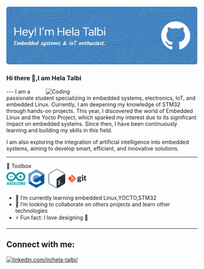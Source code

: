 ![Header](./github-header-image.png)

### Hi there 👋,I am Hela Talbi

<img align="right" alt="Coding" width="400" src="https://encrypted-tbn0.gstatic.com/images?q=tbn:ANd9GcQPjeKg6m_g2Ntpf4QgwAo0iyRMqI41H8g25A&usqp=CAU">
---
I am a passionate student specializing in embedded systems, electronics, IoT, and embedded Linux. Currently, I am deepening my knowledge of STM32 through hands-on projects. This year, I discovered the world of Embedded Linux and the Yocto Project, which sparked my interest due to its significant impact on embedded systems. Since then, I have been continuously learning and building my skills in this field.

I am also exploring the integration of artificial intelligence into embedded systems, aiming to develop smart, efficient, and innovative solutions.


---
:toolbox: Toolbox 
<br/>
<img   src="https://github.com/devicons/devicon/blob/master/icons/arduino/arduino-original-wordmark.svg"  width=50px height=50px>
<img   src="https://github.com/devicons/devicon/blob/master/icons/c/c-original.svg"  width=50px height=50px>
<img   src="https://github.com/devicons/devicon/blob/master/icons/bash/bash-original.svg"  width=50px height=50px>
<img   src="https://github.com/devicons/devicon/blob/master/icons/git/git-original-wordmark.svg"  width=50px height=50px>




<!--
**hela45/hela45** is a ✨ _special_ ✨ repository because its `README.md` (this file) appears on your GitHub profile.-->
- 🌱 I’m currently learning  embedded Linux,YOCTO,STM32
- 👯 I’m looking to collaborate on others projects and learn other technologies
- ⚡ Fun fact: I love designing :eyes:
---
## <b> Connect with me:</b>
<p align="left">
<a href="https://www.linkedin.com/in/hela-talbi-886373162/" target="blank"><img align="center" src="https://raw.githubusercontent.com/rahuldkjain/github-profile-readme-generator/master/src/images/icons/Social/linked-in-alt.svg" alt="linkedin.com/in/hela-talbi/" height="40" width="40" /></a>

</p>

